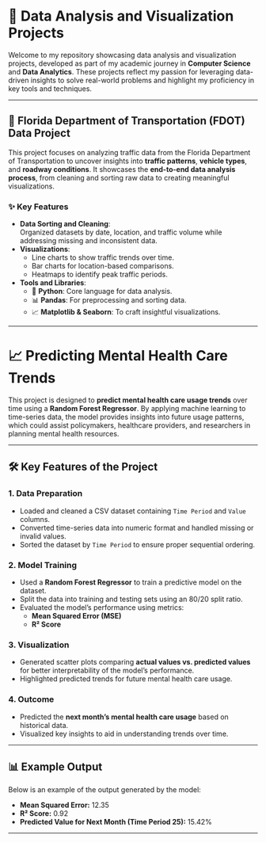 # 🌟 Data Analysis and Visualization Projects  

Welcome to my repository showcasing data analysis and visualization projects, developed as part of my academic journey in **Computer Science** and **Data Analytics**. These projects reflect my passion for leveraging data-driven insights to solve real-world problems and highlight my proficiency in key tools and techniques.  

---

## 🚦 Florida Department of Transportation (FDOT) Data Project  

This project focuses on analyzing traffic data from the Florida Department of Transportation to uncover insights into **traffic patterns**, **vehicle types**, and **roadway conditions**. It showcases the **end-to-end data analysis process**, from cleaning and sorting raw data to creating meaningful visualizations.  

### ✨ Key Features  
- **Data Sorting and Cleaning**:  
  Organized datasets by date, location, and traffic volume while addressing missing and inconsistent data.  
- **Visualizations**:  
  - Line charts to show traffic trends over time.  
  - Bar charts for location-based comparisons.  
  - Heatmaps to identify peak traffic periods.  
- **Tools and Libraries**:  
  - 🐍 **Python**: Core language for data analysis.  
  - 📊 **Pandas**: For preprocessing and sorting data.  
  - 📈 **Matplotlib & Seaborn**: To craft insightful visualizations.  

---

# 📈 Predicting Mental Health Care Trends

This project is designed to **predict mental health care usage trends** over time using a **Random Forest Regressor**. By applying machine learning to time-series data, the model provides insights into future usage patterns, which could assist policymakers, healthcare providers, and researchers in planning mental health resources.

---

## 🛠️ Key Features of the Project

### 1. **Data Preparation**  
- Loaded and cleaned a CSV dataset containing `Time Period` and `Value` columns.  
- Converted time-series data into numeric format and handled missing or invalid values.  
- Sorted the dataset by `Time Period` to ensure proper sequential ordering.

### 2. **Model Training**  
- Used a **Random Forest Regressor** to train a predictive model on the dataset.  
- Split the data into training and testing sets using an 80/20 split ratio.  
- Evaluated the model’s performance using metrics:  
  - **Mean Squared Error (MSE)**  
  - **R² Score**

### 3. **Visualization**  
- Generated scatter plots comparing **actual values vs. predicted values** for better interpretability of the model’s performance.  
- Highlighted predicted trends for future mental health care usage.

### 4. **Outcome**  
- Predicted the **next month’s mental health care usage** based on historical data.  
- Visualized key insights to aid in understanding trends over time.

---

## 📊 Example Output

Below is an example of the output generated by the model:

- **Mean Squared Error:** 12.35  
- **R² Score:** 0.92  
- **Predicted Value for Next Month (Time Period 25):** 15.42%


---



